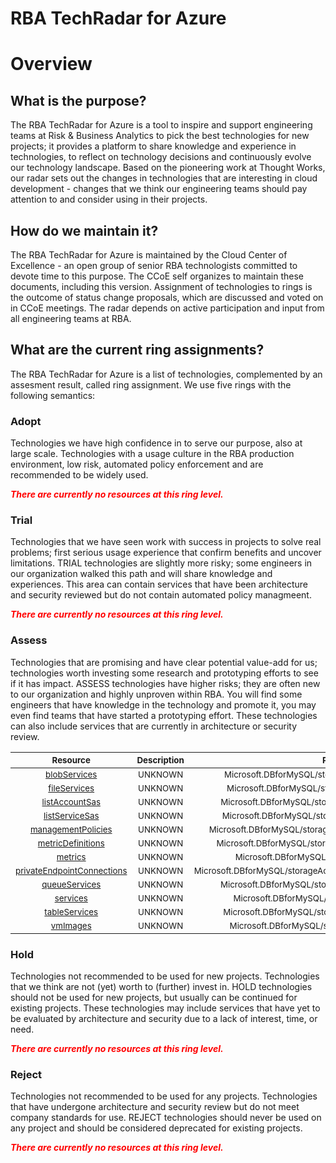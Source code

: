 
RBA TechRadar for Azure
=======================

# Overview

## What is the purpose?


The RBA TechRadar for Azure is a tool to inspire and support engineering teams at Risk & Business Analytics to pick the best technologies for new projects; it provides a platform to share knowledge and experience in technologies, to reflect on technology decisions and continuously evolve our technology landscape.  Based on the pioneering work at Thought Works, our radar sets out the changes in technologies that are interesting in cloud development - changes that we think our engineering teams should pay attention to and consider using in their projects.
## How do we maintain it?


The RBA TechRadar for Azure is maintained by the Cloud Center of Excellence - an open group of senior RBA technologists committed to devote time to this purpose.  The CCoE self organizes to maintain these documents, including this version.  Assignment of technologies to rings is the outcome of status change proposals, which are discussed and voted on in CCoE meetings.  The radar depends on active participation and input from all engineering teams at RBA.
## What are the current ring assignments?


The RBA TechRadar for Azure is a list of technologies, complemented by an assesment result, called ring assignment.  We use five rings with the following semantics:
### Adopt


Technologies we have high confidence in to serve our purpose, also at large scale.  Technologies with a usage culture in the RBA production environment, low risk, automated policy enforcement and are recommended to be widely used.  
  
***<font color="red"> There are currently no resources at this ring level. </font>***
### Trial


Technologies that we have seen work with success in projects to solve real problems;  first serious usage experience that confirm benefits and uncover limitations.  TRIAL technologies are slightly more risky; some engineers in our organization walked this path and will share knowledge and experiences.  This area can contain services that have been architecture and security reviewed but do not contain automated policy managmeent.  
  
***<font color="red"> There are currently no resources at this ring level. </font>***
### Assess


Technologies that are promising and have clear potential value-add for us; technologies worth investing some research and prototyping efforts to see if it has impact.  ASSESS technologies have higher risks;  they are often new to our organization and highly unproven within RBA.  You will find some engineers that have knowledge in the technology and promote it, you may even find teams that have started a prototyping effort.  These technologies can also include services that are currently in architecture or security review.  

|<sub>Resource</sub>|<sub>Description</sub>|<sub>Path</sub>|<sub>Status</sub>|
| :---: | :---: | :---: | :---: |
|<sub>[blobServices](https://github.com/openrba/python-azure-techradar/tree/master/Microsoft.DBforMySQL/storageAccounts/blobServices)</sub>|<sub>UNKNOWN</sub>|<sub>Microsoft.DBforMySQL/storageAccounts/blobServices</sub>|<sub>ASSESS</sub>|
|<sub>[fileServices](https://github.com/openrba/python-azure-techradar/tree/master/Microsoft.DBforMySQL/storageAccounts/fileServices)</sub>|<sub>UNKNOWN</sub>|<sub>Microsoft.DBforMySQL/storageAccounts/fileServices</sub>|<sub>ASSESS</sub>|
|<sub>[listAccountSas](https://github.com/openrba/python-azure-techradar/tree/master/Microsoft.DBforMySQL/storageAccounts/listAccountSas)</sub>|<sub>UNKNOWN</sub>|<sub>Microsoft.DBforMySQL/storageAccounts/listAccountSas</sub>|<sub>ASSESS</sub>|
|<sub>[listServiceSas](https://github.com/openrba/python-azure-techradar/tree/master/Microsoft.DBforMySQL/storageAccounts/listServiceSas)</sub>|<sub>UNKNOWN</sub>|<sub>Microsoft.DBforMySQL/storageAccounts/listServiceSas</sub>|<sub>ASSESS</sub>|
|<sub>[managementPolicies](https://github.com/openrba/python-azure-techradar/tree/master/Microsoft.DBforMySQL/storageAccounts/managementPolicies)</sub>|<sub>UNKNOWN</sub>|<sub>Microsoft.DBforMySQL/storageAccounts/managementPolicies</sub>|<sub>ASSESS</sub>|
|<sub>[metricDefinitions](https://github.com/openrba/python-azure-techradar/tree/master/Microsoft.DBforMySQL/storageAccounts/metricDefinitions)</sub>|<sub>UNKNOWN</sub>|<sub>Microsoft.DBforMySQL/storageAccounts/metricDefinitions</sub>|<sub>ASSESS</sub>|
|<sub>[metrics](https://github.com/openrba/python-azure-techradar/tree/master/Microsoft.DBforMySQL/storageAccounts/metrics)</sub>|<sub>UNKNOWN</sub>|<sub>Microsoft.DBforMySQL/storageAccounts/metrics</sub>|<sub>ASSESS</sub>|
|<sub>[privateEndpointConnections](https://github.com/openrba/python-azure-techradar/tree/master/Microsoft.DBforMySQL/storageAccounts/privateEndpointConnections)</sub>|<sub>UNKNOWN</sub>|<sub>Microsoft.DBforMySQL/storageAccounts/privateEndpointConnections</sub>|<sub>ASSESS</sub>|
|<sub>[queueServices](https://github.com/openrba/python-azure-techradar/tree/master/Microsoft.DBforMySQL/storageAccounts/queueServices)</sub>|<sub>UNKNOWN</sub>|<sub>Microsoft.DBforMySQL/storageAccounts/queueServices</sub>|<sub>ASSESS</sub>|
|<sub>[services](https://github.com/openrba/python-azure-techradar/tree/master/Microsoft.DBforMySQL/storageAccounts/services)</sub>|<sub>UNKNOWN</sub>|<sub>Microsoft.DBforMySQL/storageAccounts/services</sub>|<sub>ASSESS</sub>|
|<sub>[tableServices](https://github.com/openrba/python-azure-techradar/tree/master/Microsoft.DBforMySQL/storageAccounts/tableServices)</sub>|<sub>UNKNOWN</sub>|<sub>Microsoft.DBforMySQL/storageAccounts/tableServices</sub>|<sub>ASSESS</sub>|
|<sub>[vmImages](https://github.com/openrba/python-azure-techradar/tree/master/Microsoft.DBforMySQL/storageAccounts/vmImages)</sub>|<sub>UNKNOWN</sub>|<sub>Microsoft.DBforMySQL/storageAccounts/vmImages</sub>|<sub>ASSESS</sub>|

### Hold


Technologies not recommended to be used for new projects. Technologies that we think are not (yet) worth to (further) invest in.  HOLD technologies should not be used for new projects, but usually can be continued for existing projects.  These technologies may include services that have yet to be evaluated by architecture and security due to a lack of interest, time, or need.  
  
***<font color="red"> There are currently no resources at this ring level. </font>***
### Reject


Technologies not recommended to be used for any projects. Technologies that have undergone architecture and security review but do not meet company standards for use.  REJECT technologies should never be used on any project and should be considered deprecated for existing projects.  
  
***<font color="red"> There are currently no resources at this ring level. </font>***